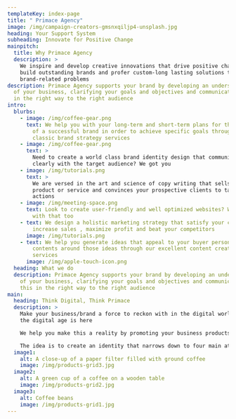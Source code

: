 ```yaml
---
templateKey: index-page
title: " Primace Agency"
image: /img/campaign-creators-gmsnxqiljp4-unsplash.jpg
heading: Your Support System
subheading: Innovate for Positive Change
mainpitch:
  title: Why Primace Agency
  description: >
    We inspire and develop creative innovations that drive positive change. We
    build outstanding brands and profer custom-long lasting solutions to
    brand-related problems
description: Primace Agency supports your brand by developing an understanding
  of your business, clarifying your goals and objectives and communicating this
  in the right way to the right audience
intro:
  blurbs:
    - image: /img/coffee-gear.png
      text: We help you with your long-term and short-term plans for the development
        of a successful brand in order to achieve specific goals through our
        classic brand strategy services
    - image: /img/coffee-gear.png
      text: >
        Need to create a world class brand identity design that communicates
        clearly with the target audience? We got you
    - image: /img/tutorials.png
      text: >
        We are versed in the art and science of copy writing that sells your
        product or service and convinces your prospective clients to take
        actions
    - image: /img/meeting-space.png
      text: Look to create user-friendly and well optimized websites? We can help you
        with that too
    - text: We design a holistic marketing strategy that satisfy your clients' needs,
        increase sales , maximize profit and beat your competitors
      image: /img/tutorials.png
    - text: We help you generate ideas that appeal to your buyer persona, creating
        contents around those ideas through our excellent content creation
        services
      image: /img/apple-touch-icon.png
  heading: What we do
  description: Primace Agency supports your brand by developing an understanding
    of your business, clarifying your goals and objectives and communicating
    this in the right way to the right audience
main:
  heading: Think Digital, Think Primace
  description: >
    Make your business/brand a force to reckon with in the digital world, for
    the digital age is here

    We help you make this a reality by promoting your business products and services through our multiple digital channels

    The idea is to create an identity that narrows down to four main attributes which are growth, positivity, transformation and innovation
  image1:
    alt: A close-up of a paper filter filled with ground coffee
    image: /img/products-grid3.jpg
  image2:
    alt: A green cup of a coffee on a wooden table
    image: /img/products-grid2.jpg
  image3:
    alt: Coffee beans
    image: /img/products-grid1.jpg
---
```

